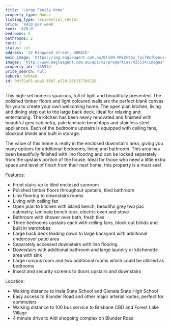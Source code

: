 ```yaml
---
title: 'Large Family Home'
property_type: House
listing_type: residential_rental
price: '$420 per week'
rent: '420.0'
bedrooms: 5
bathrooms: 2
cars: 2
status: Let
address: '22 Ringwood Street, DURACK'
main_image: 'https://img.eagleagent.com.au/Bfx5N-VMiXnSbz_fpi78xfOyuus=/1280x854/smart/https://s3-us-west-2.amazonaws.com/eagleagent-orig/images/6825336/424284386-image-M.jpg'
images: 'http://www.eagleagent.com.au/api/v2/properties/435534/images'
property_id: '435534'
price_search: null
suburb: DURACK
id: 0df52a55-aba2-46b7-a72d-2661577d8120
---
```

This high-set home is spacious, full of light and beautifully presented. The polished timber floors and light coloured walls are the perfect blank canvas for you to create your own welcoming home. The open plan kitchen, living and dining step out to the large back deck, ideal for relaxing and entertaining. The kitchen has been newly renovated and finished with beautiful grey cabinetry, pale laminate benchtops and stainless steel appliances. Each of the bedrooms upstairs is equipped with ceiling fans, blockout blinds and built in storage.

The value of this home is really in the enclosed downstairs area, giving you many options for additional bedrooms, living and bathroom. This area has been beautifully finished with lino flooring and can be locked separately from the upstairs portion of the house. Ideal for those who need a little extra space and level of finish from their next home, this property is a must see!

Features:

*  Front stairs up to tiled enclosed sunroom
*  Polished timber floors throughout upstairs, tiled bathroom
*  Lino flooring to downstairs rooms
*  Living with ceiling fan
*  Open plan to kitchen with island bench, beautiful grey two pac cabinetry, laminate bench tops, electric oven and stove
*  Bathroom with shower over bath, fresh tiles
*  Three bedrooms upstairs each with ceiling fans, block out blinds and built in wardrobes
*  Large back deck leading down to large backyard with additional undercover patio area
*  Separately accessed downstairs with lino flooring
*  Downstairs with additional bathroom and large laundry or kitchenette area with sink
*  Large rumpus room and two additional rooms which could be utilised as bedrooms
*  Insect and security screens to doors upstairs and downstairs

Location:

*  Walking distance to Inala State School and Glenala State High School
*  Easy access to Blunder Road and other major arterial routes, perfect for commuters
*  Walking distance to 100 bus service to Brisbane CBD and Forest Lake Village
*  4 minute drive to Aldi shopping complex on Blunder Road